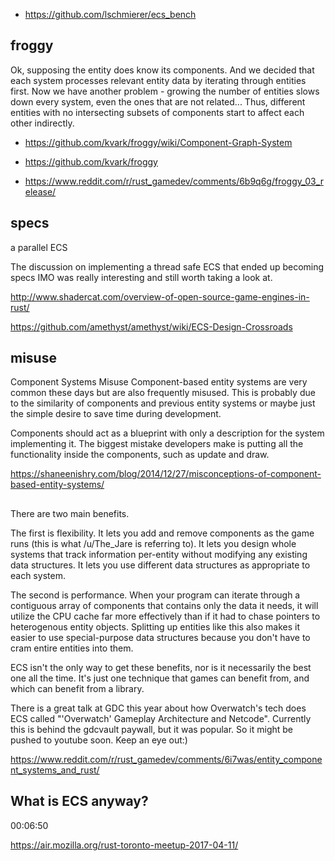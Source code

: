 - https://github.com/lschmierer/ecs_bench

## froggy

Ok, supposing the entity does know its components. And we decided that each system processes relevant entity data by iterating through entities first. Now we have another problem - growing the number of entities slows down every system, even the ones that are not related... Thus, different entities with no intersecting subsets of components start to affect each other indirectly.

- https://github.com/kvark/froggy/wiki/Component-Graph-System

- https://github.com/kvark/froggy
- https://www.reddit.com/r/rust_gamedev/comments/6b9q6g/froggy_03_release/

## specs

a parallel ECS

The discussion on implementing a thread safe ECS that ended up becoming specs IMO was really interesting and still worth taking a look at.

http://www.shadercat.com/overview-of-open-source-game-engines-in-rust/

https://github.com/amethyst/amethyst/wiki/ECS-Design-Crossroads

## misuse

Component Systems Misuse
Component-based entity systems are very common these days but are also frequently misused. This is probably due to the similarity of components and previous entity systems or maybe just the simple desire to save time during development.

Components should act as a blueprint with only a description for the system implementing it. The biggest mistake developers make is putting all the functionality inside the components, such as update and draw.

https://shaneenishry.com/blog/2014/12/27/misconceptions-of-component-based-entity-systems/

##

There are two main benefits.

The first is flexibility. It lets you add and remove components as the game runs (this is what /u/The_Jare is referring to). It lets you design whole systems that track information per-entity without modifying any existing data structures. It lets you use different data structures as appropriate to each system.

The second is performance. When your program can iterate through a contiguous array of components that contains only the data it needs, it will utilize the CPU cache far more effectively than if it had to chase pointers to heterogenous entity objects. Splitting up entities like this also makes it easier to use special-purpose data structures because you don't have to cram entire entities into them.

ECS isn't the only way to get these benefits, nor is it necessarily the best one all the time. It's just one technique that games can benefit from, and which can benefit from a library.


There is a great talk at GDC this year about how Overwatch's tech does ECS called "'Overwatch' Gameplay Architecture and Netcode".
Currently this is behind the gdcvault paywall, but it was popular. So it might be pushed to youtube soon. Keep an eye out:)

https://www.reddit.com/r/rust_gamedev/comments/6i7was/entity_component_systems_and_rust/

## What is ECS anyway?

00:06:50

https://air.mozilla.org/rust-toronto-meetup-2017-04-11/
